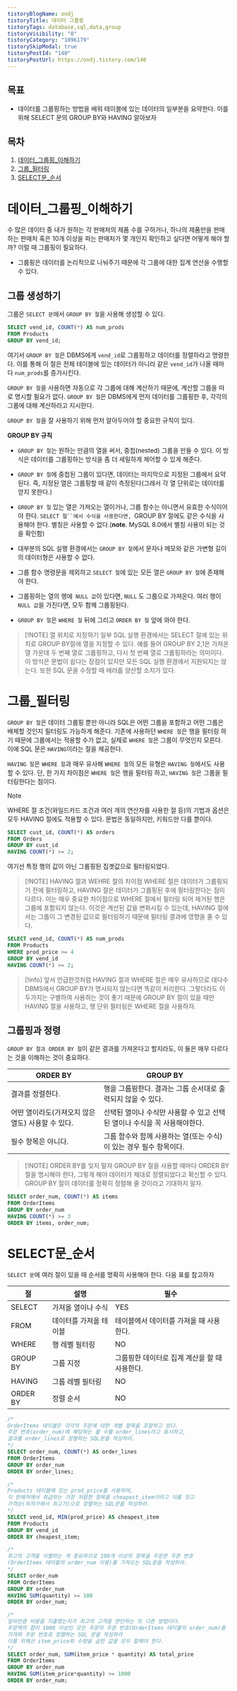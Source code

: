 ```yaml
---
tistoryBlogName: ondj
tistoryTitle: 데이터 그룹핑
tistoryTags: database,sql,data,group
tistoryVisibility: "0"
tistoryCategory: "1096179"
tistorySkipModal: true
tistoryPostId: "140"
tistoryPostUrl: https://ondj.tistory.com/140
---
```


## 목표

- 데이터를 그룹핑하는 방법을 배워 테이블에 있는 데이터의 일부분을 요약한다.
  이를 위해 SELECT 문의 GROUP BY와 HAVING 알아보자

## 목차

1. [데이터_그룹핑_이해하기](#데이터_그룹핑_이해하기)
2. [그룹_필터링](#그룹_필터링)
3. [SELECT문_순서](#SELECT문_순서)



# 데이터_그룹핑_이해하기

수 많은 데이터 중 내가 원하는 각 판매처의 제품 수를 구하거나, 하나의 제품만을 판매하는 판매처 혹은 10개 이상을 파는 판매처가 몇 개인지 확인하고 싶다면 어떻게 해야 할까?
이럴 때 그룹핑이 필요하다. 

- 그룹핑은 데이터를 논리적으로 나눠주기 때문에 각 그룹에 대한 집계 연산을 수행할 수 있다.


## 그룹 생성하기

그룹은 `SELECT 문`에서 `GROUP BY 절`을 사용해 생성할 수 있다.

```sql
SELECT vend_id, COUNT(*) AS num_prods
FROM Products
GROUP BY vend_id;
```

여기서 `GROUP BY 절`은 DBMS에게 `vend_id`로 그룹핑하고 데이터를 정렬하라고 명령한다.
이를 통해 이 절은 전체 테이블에 있는 데이터가 아니라 같은 `vend_id`가 나올 때마다 `num_prods`를 증가시킨다.

`GROUP BY 절`을 사용하면 자동으로 각 그룹에 대해 계산하기 때문에, 계산할 그룹을 따로 명시할 필요가 없다. `GROUP BY 절`은 DBMS에게 먼저 데이터를 그룹핑한 후, 각각의 그룹에 대해 계산하라고 지시한다.

`GROUP BY 절`을 잘 사용하기 위해 먼저 알아두어야 할 중요한 규칙이 있다.

**GROUP BY 규칙**

- `GROUP BY 절`는 원하는 만큼의 열을 써서, 중첩(nested) 그룹을 만들 수 있다. 이 방식은 데이터를 그룹핑하는 방식을 좀 더 세밀하게 제어할 수 있게 해준다.

- `GROUP BY 절`에 중첩된 그룹이 있다면, 데이터는 마지막으로 지정된 그룹에서 요약된다.
  즉, 지정된 열은 그룹핑할 때 같이 측정된다(그래서 각 열 단위로는 데이터를 얻지 못한다.)

- `GROUP BY 절` 있는 열은 가져오는 열이거나, 그룹 함수는 아니면서 유효한 수식이어야 한다.
  `SELECT 절``에서 수식을 사용한다면, `GROUP BY 절에도 같은 수식을 사용해야 한다. 별칭은 사용할 수 없다.(**note**. MySQL 8.0에서 별칭 사용이 되는 것을 확인함)

- 대부분의 SQL 실행 환경에서는 `GROUP BY 절`에서 문자나 메모와 같은 가변형 길이의 데이터형은 사용할 수 없다.

- 그룹 함수 명령문을 제외하고 `SELECT 절`에 있는 모든 열은 `GROUP BY 절`에 존재해야 한다.

- 그룹핑하는 열의 행에` NULL 값`이 있다면, `NULL` 도 그룹으로 가져온다. 여러 행이 `NULL 값`을 가진다면, 모두 함께 그룹핑된다.

- `GROUP BY 절`은 `WHERE 절` 뒤에 그리고 `ORDER BY 절` 앞에 와야 한다.

> [!NOTE] 열 위치로 지정하기
> 일부 SQL 실행 환경에서는 SELECT 절에 있는 위치로 GROUP BY절에 열을 지정할 수 있다.
> 예를 들어 GROUP BY 2,1은 가져온 열 가운데 두 번째 열로 그룹핑하고, 다시 첫 번째 열로 그룹핑하라는 의미이다.
> 이 방식은 문법이 쉽다는 장점이 있지만 모든 SQL 실행 환경에서 지원되지는 않는다. 또한 SQL 문을 수정할 때 에러를 양산할 소지가 있다.


# 그룹_필터링



`GROUP BY 절`은 데이터 그룹핑 뿐만 아니라 SQL은 어떤 그룹을 포함하고 어떤 그룹은 배제할 것인지 필터링도 가능하게 해준다.
기존에 사용하던 `WHERE 절`은 행을 필터링 하기 때문에 그룹에서는 적용할 수가 없고, 실제로 `WHERE 절`은 그룹이 무엇인지 모른다. 이에 SQL 문은 `HAVING`이라는 절을 제공한다.

`HAVING 절`은 `WHERE 절`과 매우 유사해 `WHERE 절`의 모든 유형은 `HAVING 절`에서도 사용할 수 있다.
단, 한 가지 차이점은 `WHERE 절`은 행을 필터링 하고, `HAVING 절`은 그룹을 필터링한다는 점이다.

> [!NOTE]
> WHERE 절 조건(와일드카드 조건과 여러 개의 연산자를 사용한 절 등)의 기법과 옵션은 모두 HAVING 절에도 적용할 수 있다.
> 문법은 동일하지만, 키워드만 다를 뿐이다.

```sql
SELECT cust_id, COUNT(*) AS orders
FROM Orders
GROUP BY cust_id
HAVING COUNT(*) >= 2;
```

여기선 특정 행의 값이 아닌 그룹핑된 집곗값으로 필터링되었다.

> [!NOTE] HAVING 절과 WEHRE 절의 차이점
> WHERE 절은 데이터가 그룹핑되기 전에 필터링하고, HAVING 절은 데이터가 그룹핑된 후에 필터링한다는 점이 다르다.
> 이는 매우 중요한 차이점으로 WHERE 절에서 필터링 되어 제거된 행은 그룹에 포함되지 않는다. 이것은 계산된 값을 변화시킬 수 있는데, 
> HAVING 절에서는 그룹이 그 변경된 값으로 필터링하기 때문에 필터링 결과에 영향을 줄 수 있다.

```sql
SELECT vend_id, COUNT(*) AS num_prods
FROM Products
WHERE prod_price >= 4
GROUP BY vend_id
HAVING COUNT(*) >= 2;
```

> [!info] 
> 앞서 언급한것처럼 HAVING 절과 WHERE 절은 매우 유사하므로 대다수 DBMS에서 GROUP BY가 명시되지 않는다면 똑같이 처리한다.
> 그렇더라도 이 두가지는 구별하여 사용하는 것이 좋기 때문에 GROUP BY 절이 있을 때만 HAVING 절을 사용하고, 행 단위 필터링은 WHERE 절을 사용하자.

## 그룹핑과 정령

`GROUP BY 절과 ORDER BY 절`이 같은 결과를 가져온다고 할지라도, 이 둘은 매우 다르다는 것을 이해하는 것이 중요하다.

| ORDER BY                                          | GROUP BY                                                                  |
| ------------------------------------------------- | ------------------------------------------------------------------------- |
| 결과를 정렬한다.                                  | 행을 그룹핑한다. 결과는 그룹 순서대로 출력되지 않을 수 있다.              |
| 어떤 열이라도(가져오지 않은 열도) 사용할 수 있다. | 선택된 열이나 수식만 사용할 수 있고 선택된 열이나 수식을 꼭 사용해야한다. |
| 필수 항목은 아니다.                               | 그룹 함수와 함께 사용하는 열(또는 수식)이 있는 경우 필수 항목이다.        |

> [!NOTE] ORDER BY를 잊지 말자
> GROUP BY 절을 사용할 때마다 ORDER BY 절을 명시해야 한다, 그렇게 해야 데이터가 제대로 정렬되었다고 확신할 수 있다.
> GROUP BY 절이 데이터를 정확히 정렬해 줄 것이라고 기대하지 말자.

```sql
SELECT order_num, COUNT(*) AS items
FROM OrderItems
GROUP BY order_num
HAVING COUNT(*) >= 3
ORDER BY items, order_num;
```


# SELECT문_순서

`SELECT 문`에 여러 절이 있을 때 순서를 명확히 사용해야 한다. 다음 표를 참고하자

| 절       | 설명                   | 필수                                          |
| -------- | ---------------------- | --------------------------------------------- |
| SELECT   | 가져올 열이나 수식     | YES                                           |
| FROM     | 데이터를 가져올 테이블 | 테이블에서 데이터를 가져올 때 사용한다.       |
| WHERE    | 행 레벨 필터링         | NO                                            |
| GROUP BY | 그룹 지정              | 그룹핑한 데이터로 집계 계산을 할 때 사용한다. |
| HAVING   | 그룹 레벨 필터링       | NO                                            |
| ORDER BY | 정렬 순서              | NO                                            |


```SQL
/* 
OrderItems 테이블은 각각의 주문에 대한 개별 항목을 포함하고 있다.
주문 번호(order_num)에 해당하는 줄 수를 order_lines라고 표시하고, 
결과를 order_lines로 정렬하는 SQL문을 작성하라.
*/
SELECT order_num, COUNT(*) AS order_lines
FROM OrderItems
GROUP BY order_num
ORDER BY order_lines;

/*
Products 테이블에 있는 prod_price를 사용하여, 
각 판매처에서 취급하는 가장 저렴한 항목을 cheapest_item이라고 이름 짓고 
가격순(최저가에서 최고가)으로 정렬하는 SQL문을 작성하라.
*/
SELECT vend_id, MIN(prod_price) AS cheapest_item
FROM Products
GROUP BY vend_id
ORDER BY cheapest_item;

/*
최고의 고객을 식별하는 게 중요하므로 100개 이상의 항목을 주문한 주문 번호
(OrderItems 테이블의 order_num 이용)를 가져오는 SQL문을 작성하라.
*/
SELECT order_num
FROM OrderItems
GROUP BY order_num
HAVING SUM(quantity) >= 100
ORDER BY order_num;

/*
얼마만큼 비용을 지출했는지가 최고의 고객을 판단하는 또 다른 방법이다.
주문액의 합이 1000 이상인 모든 주문의 주문 번호(OrderItems 테이블의 order_num)를
가져와 주문 번호로 정렬하는 SQL 문을 작성하라
이를 위해선 item_price와 수량을 곱한 값을 모두 합해야 한다.
*/
SELECT order_num, SUM(item_price * quantity) AS total_price
FROM OrderItems
GROUP BY order_num
HAVING SUM(item_price*quantity) >= 1000
ORDER BY order_num;
```
